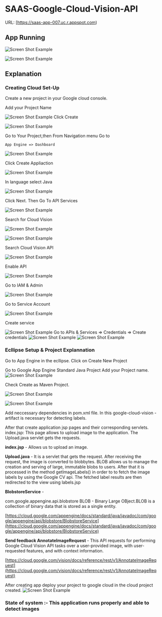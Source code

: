 # SAAS-Google-Cloud-Vision-API

URL: [https://saas-app-007.uc.r.appspot.com)


## App Running


![Screen Shot Example](images/2.png)

![Screen Shot Example](images/1.png)



## Explanation

### Creating Cloud Set-Up

Create a new project in your Google cloud console.

Add your Project Name

![Screen Shot Example](images/3.png)
Click Create

![Screen Shot Example](images/4.png)

Go to Your Project,then
From Navigation menu Go to

	App Engine => Dashboard

![Screen Shot Example](images/5.png)

Click Create Appliaction	

![Screen Shot Example](images/6.png)

In language select Java

![Screen Shot Example](images/7.png)

Click Next. Then Go To API Services 

![Screen Shot Example](images/8.png)

Search for Cloud Vision

![Screen Shot Example](images/9.png)



![Screen Shot Example](images/10.png)

Search Cloud Vision API

![Screen Shot Example](images/11.png)

Enable API

![Screen Shot Example](images/12.png)

Go to IAM & Admin 

![Screen Shot Example](images/13.png)

Go to Service Account

![Screen Shot Example](images/14.png)

Create service

![Screen Shot Example](images/15.png)
Go to APIs & Services => Credentials => Create credentials
![Screen Shot Example](images/16.png)
![Screen Shot Example](images/17.png)



### Ecllipse Setup & Project Explannation

Go to App Engine in the ecllipse.
Click on Create New Project

Go to Google App Engine Standard Java Project
Add your Project name.
![Screen Shot Example](images/e1.png)


Check Create as Maven Project.


![Screen Shot Example](images/e2.png)

![Screen Shot Example](images/e3.png)

Add neccessary dependencies in pom.xml file. In this google-cloud-vision - artifact is necessary for detecting labels. 

After that create application jsp pages and their corresponding servlets.
index.jsp: This page allows to upload image to the application.
The Upload.java servlet gets the requests. 



**index.jsp** - Allows us to upload an image.

**Upload.java** - It is a servlet that gets the request. After receiving the request, the image is converted to blobbytes. BLOB allows us to manage the creation and serving of large, immutable blobs to users. After that it is processed in the method getImageLabels() in order to to fetch the image labels  by using the Google CV api. The fetched label results are then redirected to the view using labels.jsp

**BlobstoreService** - 

com.google.appengine.api.blobstore
BLOB - Binary Large OBject.BLOB is a collection of binary data that is stored as a single entity.

[https://cloud.google.com/appengine/docs/standard/java/javadoc/com/google/appengine/api/blobstore/BlobstoreService](https://cloud.google.com/appengine/docs/standard/java/javadoc/com/google/appengine/api/blobstore/BlobstoreService)
 

**Send feedback AnnotateImageRequest** - This API requests for performing Google Cloud Vision API tasks over a user-provided image, with user-requested features, and with context information.

[https://cloud.google.com/vision/docs/reference/rest/v1/AnnotateImageRequest](https://cloud.google.com/vision/docs/reference/rest/v1/AnnotateImageRequest)




After creating app deploy your project to google cloud in the cloud project created.
![Screen Shot Example](images/e4.png)


### State of system :- This application runs properly and able to detect images


 